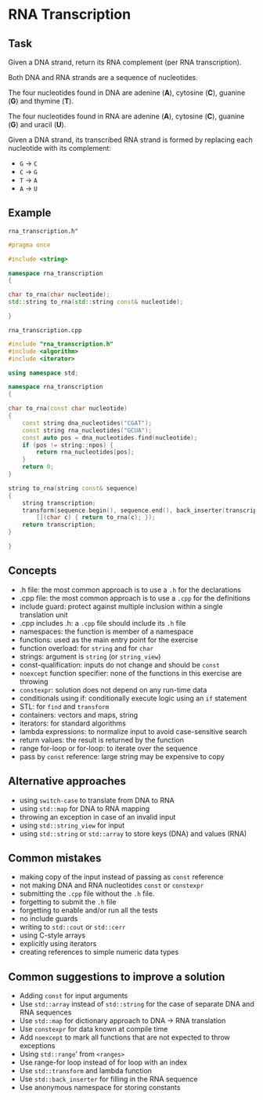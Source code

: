 # RNA Transcription

## Task

Given a DNA strand, return its RNA complement (per RNA transcription).

Both DNA and RNA strands are a sequence of nucleotides.

The four nucleotides found in DNA are adenine (**A**), cytosine (**C**),
guanine (**G**) and thymine (**T**).

The four nucleotides found in RNA are adenine (**A**), cytosine (**C**),
guanine (**G**) and uracil (**U**).

Given a DNA strand, its transcribed RNA strand is formed by replacing
each nucleotide with its complement:

- `G` -> `C`
- `C` -> `G`
- `T` -> `A`
- `A` -> `U`

## Example

`rna_transcription.h"`

```cpp
#pragma once

#include <string>

namespace rna_transcription
{

char to_rna(char nucleotide);
std::string to_rna(std::string const& nucleotide);

}
```

`rna_transcription.cpp`

```cpp
#include "rna_transcription.h"
#include <algorithm>
#include <iterator>

using namespace std;

namespace rna_transcription
{

char to_rna(const char nucleotide)
{
    const string dna_nucleotides("CGAT");
    const string rna_nucleotides("GCUA");
    const auto pos = dna_nucleotides.find(nucleotide);
    if (pos != string::npos) {
        return rna_nucleotides[pos];
    }
    return 0;
}

string to_rna(string const& sequence)
{
    string transcription;
    transform(sequence.begin(), sequence.end(), back_inserter(transcription),
        [](char c) { return to_rna(c); });
    return transcription;
}

}
```

## Concepts

- .h file: the most common approach is to use a `.h` for the declarations
- .cpp file: the most common approach is to use a `.cpp` for the definitions
- include guard: protect against multiple inclusion within a single translation unit
- .cpp includes .h: a `.cpp` file should include its `.h` file
- namespaces: the function is member of a namespace
- functions: used as the main entry point for the exercise
- function overload: for `string` and for `char`
- strings: argument is `string` (or `string_view`)
- const-qualification: inputs do not change and should be `const`
- `noexcept` function specifier: none of the functions in this exercise are throwing
- `constexpr`: solution does not depend on any run-time data
- conditionals using if: conditionally execute logic using an `if` statement
- STL: for `find` and `transform`
- containers: vectors and maps, string
- iterators: for standard algorithms
- lambda expressions: to normalize input to avoid case-sensitive search
- return values: the result is returned by the function
- range for-loop or for-loop: to iterate over the sequence
- pass by `const` reference: large string may be expensive to copy

## Alternative approaches

- using `switch-case` to translate from DNA to RNA
- using `std::map` for DNA to RNA mapping
- throwing an exception in case of an invalid input
- using `std::string_view` for input
- using `std::string` or `std::array` to store keys (DNA) and values (RNA)

## Common mistakes

- making copy of the input instead of passing as `const` reference
- not making DNA and RNA nucleotides `const` or `constexpr`
- submitting the `.cpp` file without the `.h` file.
- forgetting to submit the `.h` file
- forgetting to enable and/or run all the tests
- no include guards
- writing to `std::cout` or `std::cerr`
- using C-style arrays
- explicitly using iterators
- creating references to simple numeric data types

## Common suggestions to improve a solution

- Adding `const` for input arguments
- Use `std::array` instead of `std::string` for the case of separate DNA and RNA sequences
- Use `std::map` for dictionary approach to DNA -> RNA translation
- Use `constexpr` for data known at compile time
- Add `noexcept` to mark all functions that are not expected to throw exceptions
- Using `std::range`' from `<ranges>`
- Use range-for loop instead of for loop with an index
- Use `std::transform` and lambda function
- Use `std::back_inserter` for filling in the RNA sequence
- Use anonymous namespace for storing constants
